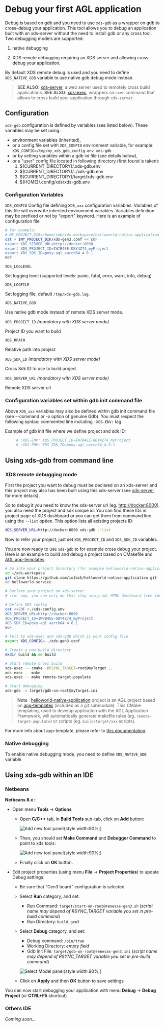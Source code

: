 # Debug your first AGL application

Debug is based on gdb and you need to use `xds-gdb` as a wrapper on gdb to cross-debug your application.
This tool allows you to debug an application built with an xds-server without the need to install gdb or any cross tool.
Two debugging models are supported:

1. native debugging

1. XDS remote debugging requiring an XDS server and allowing cross debug your
  application.

 By default XDS remote debug is used and you need to define `XDS_NATIVE_GDB`
variable to use native gdb debug mode instead.

> **SEE ALSO**: [xds-server](https://github.com/iotbzh/xds-server), a web server
used to remotely cross build applications.
> **SEE ALSO**: [xds-exec](https://github.com/iotbzh/xds-exec),
wrappers on `exec` command that allows to cross build your application through `xds-server`.

## Configuration

 `xds-gdb` configuration is defined by variables (see listed below).
 These variables may be set using :

- environment variables (inherited),
- or a config file set with `XDS_CONFIG` environment variable, for example:
  `XDS_CONFIG=/tmp/my_xds_gdb_config.env xds-gdb`
- or by setting variables within a gdb ini file (see details below),
- or a "user" config file located in following directory (first found is taken):
  1. $(CURRENT_DIRECTORY)/.xds-gdb.env
  1. $(CURRENT_DIRECTORY)/../xds-gdb.env
  1. $(CURRENT_DIRECTORY)/target/xds-gdb.env
  1. $(HOME)/.config/xds/xds-gdb.env

### Configuration Variables

 `XDS_CONFIG`
 Config file defining `XDS_xxx` configuration variables. Variables of this file
 will overwrite inherited environment variables. Variables definition may be
 prefixed or not by "export" keyword.
 Here is an example of configuration file

```bash
# for example:
# MY_PROJECT_DIR=/home/seb/xds-workspace/helloworld-native-application
cat > $MY_PROJECT_DIR/xds-gen3.conf << EOF
export XDS_SERVER_URL=http://docker:8000
export XDS_PROJECT_ID=IW7B4EE-DBY4Z74_myProject
export XDS_SDK_ID=poky-agl_aarch64_4.0.1
EOF
```

`XDS_LOGLEVEL`

Set logging level (supported levels: panic, fatal, error, warn, info, debug)

`XDS_LOGFILE`

Set logging file, default `/tmp/xds-gdb.log`.

`XDS_NATIVE_GDB`

Use native gdb mode instead of remote XDS server mode.

`XDS_PROJECT_ID`  *(mandatory with XDS server mode)*

Project ID you want to build

`XDS_RPATH`

Relative path into project

`XDS_SDK_ID`   *(mandatory with XDS server mode)*

Cross Sdk ID to use to build project

`XDS_SERVER_URL`    *(mandatory with XDS server mode)*

Remote XDS server url

### Configuration variables set within gdb init command file

Above `XDS_xxx` variables may also be defined within gdb init command file
(see --command or -x option of genuine Gdb).
You must respect the following syntax: commented line including `:XDS-ENV:` tag

Example of gdb init file where we define project and sdk ID:

```bash
     # :XDS-ENV: XDS_PROJECT_ID=IW7B4EE-DBY4Z74_myProject
     # :XDS-ENV: XDS_SDK_ID=poky-agl_aarch64_4.0.1
```

## Using xds-gdb from command line

### XDS remote debugging mode

First the project you want to debug must be declared on an xds-server and this
project may also has been built using this xds-server (see [xds-server](https://github.com/iotbzh/xds-server) for more details).

So to debug it you need to know the xds-server url (eg. <http://docker:8000>),
you also need the project and sdk unique id. You can find these IDs in project
page of XDS dashboard or you can get them from command line using the `--list`
option.
This option lists all existing projects ID:

```bash
XDS_SERVER_URL=http://docker:8000 xds-gdb --list
```

Now to refer your project, just set `XDS_PROJECT_ID` and `XDS_SDK_ID` variables.

You are now ready to use `xds-gdb` to for example cross debug your project.
Here is an example to build and debug a project based on CMakefile and
[AGL app-templates](https://git.automotivelinux.org/apps/app-templates/):

```bash
# Go into your project directory (for example helloworld-native-application)
cd ~/xds-workspace
git clone https://github.com/iotbzh/helloworld-native-application.git
cd helloworld-service

# Declare your project on xds-server
# <for now, you can only do this step using xds HTML dashboard (see xds-server doc)>

# Define XDS config
cat <<EOF >./xds-config.env
XDS_SERVER_URL=http://docker:8000
XDS_PROJECT_ID=IW7B4EE-DBY4Z74_myProject
XDS_SDK_ID=poky-agl_aarch64_4.0.1
EOF

# Tell to xds-exec and xds-gdb which is your config file
export XDS_CONFIG=../xds-gen3.conf

# Create a new build directory
mkdir build && cd build

# Start remote cross build
xds-exec -- cmake -DRSYNC_TARGET=root@myTarget ..
xds-exec -- make
xds-exec -- make remote-target-populate

# Start debugging
xds-gdb -x target/gdb-on-root@myTarget.ini
```

<!-- note -->
> **Note** : [helloworld-native-application](https://github.com/iotbzh/helloworld-native-application) project is an AGL
project based on [app-templates](https://git.automotivelinux.org/apps/app-templates/)
(included as a git submodule). This CMake templating, used to develop application
with the AGL Application Framework, will automatically generate makefile rules
(eg. `remote-target-populate`) or scripts (eg. `build/target/xxx` scripts).

For more info about app-template, please refer to [this documentation](http://docs.automotivelinux.org/docs/devguides/en/dev/reference/sdk-devkit/docs/part-2/2_4-Use-app-templates.html).
<!-- endnote -->

### Native debugging

To enable native debugging mode, you need to define `XDS_NATIVE_GDB` variable.

## Using xds-gdb within an IDE

### Netbeans

__Netbeans 8.x :__

- Open menu **Tools** -> **Options**
  - Open **C/C++** tab, in **Build Tools** sub-tab, click on **Add** button:

    ![Add new tool panel](./pictures/nb_newtool.png){style width:90%;}

  - Then, you should set **Make Command** and **Debugger Command** to point to xds tools:

    ![Add new tool panel](./pictures/nb_xds_options.png){style width:90%;}

  - Finally click on **OK** button.

- Edit project properties (using menu **File** -> **Project Properties**) to update Debug settings:

  - Be sure that "Gen3 board" configuration is selected

  - Select **Run** category, and set:
    - Run Command: `target/start-on-root@renesas-gen3.sh`
      (_script name may depend of RSYNC_TARGET variable you set in pre-build command_)
    - Run Directory: `build_gen3`

  - Select **Debug** category, and set:
    - Debug command: `/bin/true`
    - Working Directory: _empty field_
    - Gdb Init File: `target/gdb-on-root@renesas-gen3.ini`
      (_script name may depend of RSYNC_TARGET variable you set in pre-build command_)

    ![Select Model panel](./pictures/nb_project_debug-1.png){style width:90%;}

  - Click on **Apply** and then **OK** button to save settings

You can now start debugging your application with menu **Debug** -> **Debug Project** (or **CTRL+F5** shortcut)

### Others IDE

*Coming soon...*
